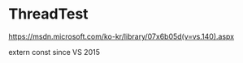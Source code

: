# ThreadTest

https://msdn.microsoft.com/ko-kr/library/07x6b05d(v=vs.140).aspx

extern const 
since VS 2015
